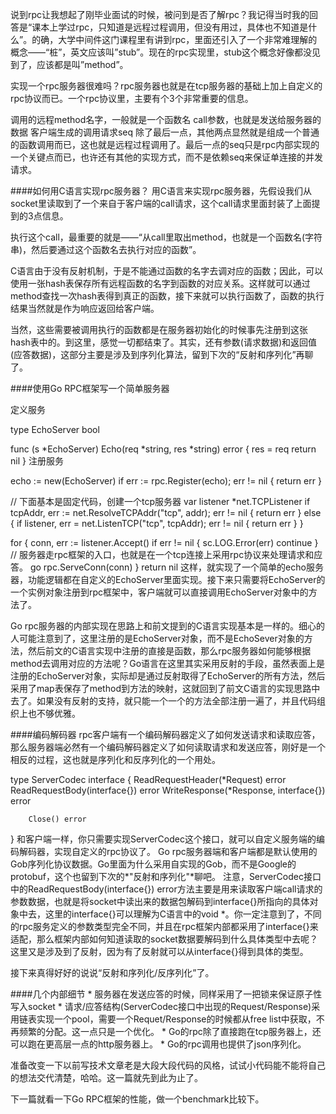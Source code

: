 说到rpc让我想起了刚毕业面试的时候，被问到是否了解rpc？我记得当时我的回答是“课本上学过rpc，只知道是远程过程调用，但没有用过，具体也不知道是什么”。的确，大学中间件这门课程里有讲到rpc，里面还引入了一个非常难理解的概念——“桩”，英文应该叫”stub”。现在的rpc实现里，stub这个概念好像都没见到了，应该都是叫”method”。

实现一个rpc服务器很难吗？rpc服务器也就是在tcp服务器的基础上加上自定义的rpc协议而已。一个rpc协议里，主要有个3个非常重要的信息。

调用的远程method名字，一般就是一个函数名
call参数，也就是发送给服务器的数据
客户端生成的调用请求seq
除了最后一点，其他两点显然就是组成一个普通的函数调用而已，这也就是远程过程调用了。最后一点的seq只是rpc内部实现的一个关键点而已，也许还有其他的实现方式，而不是依赖seq来保证单连接的并发请求。

####如何用C语言实现rpc服务器？ 用C语言来实现rpc服务器，先假设我们从socket里读取到了一个来自于客户端的call请求，这个call请求里面封装了上面提到的3点信息。

执行这个call，最重要的就是——“从call里取出method，也就是一个函数名(字符串)，然后要通过这个函数名去执行对应的函数”。

C语言由于没有反射机制，于是不能通过函数的名字去调对应的函数；因此，可以使用一张hash表保存所有远程函数的名字到函数的对应关系。这样就可以通过method查找一次hash表得到真正的函数，接下来就可以执行函数了，函数的执行结果当然就是作为响应返回给客户端。

当然，这些需要被调用执行的函数都是在服务器初始化的时候事先注册到这张hash表中的。到这里，感觉一切都结束了。其实，还有参数(请求数据)和返回值(应答数据)，这部分主要是涉及到序列化算法，留到下次的“反射和序列化”再聊了。

####使用Go RPC框架写一个简单服务器

定义服务

type EchoServer bool

func (s *EchoServer) Echo(req *string, res *string) error {
        res = req
                return nil
}
注册服务

echo := new(EchoServer)
    if err := rpc.Register(echo); err != nil {
            return err
    }

// 下面基本是固定代码，创建一个tcp服务器
var listener *net.TCPListener
if tcpAddr, err := net.ResolveTCPAddr("tcp", addr); err != nil {
        return err
} else {
        if listener, err = net.ListenTCP("tcp", tcpAddr); err != nil {
            return err
        }
}

for {
        conn, err := listener.Accept()
                if err != nil {
                    sc.LOG.Error(err)
                        continue
                }
        // 服务器走rpc框架的入口，也就是在一个tcp连接上采用rpc协议来处理请求和应答。
        go rpc.ServeConn(conn)
}
return nil
这样，就实现了一个简单的echo服务器，功能逻辑都在自定义的EchoServer里面实现。接下来只需要将EchoServer的一个实例对象注册到rpc框架中，客户端就可以直接调用EchoServer对象中的方法了。

Go rpc服务器的内部实现在思路上和前文提到的C语言实现基本是一样的。细心的人可能注意到了，这里注册的是EchoServer对象，而不是EchoSever对象的方法，然后前文的C语言实现中注册的直接是函数，那么rpc服务器如何能够根据method去调用对应的方法呢？Go语言在这里其实采用反射的手段，虽然表面上是注册的EchoServer对象，实际却是通过反射取得了EchoServer的所有方法，然后采用了map表保存了method到方法的映射，这就回到了前文C语言的实现思路中去了。如果没有反射的支持，就只能一个一个的方法全部注册一遍了，并且代码组织上也不够优雅。

####编码解码器 rpc客户端有一个编码解码器定义了如何发送请求和读取应答，那么服务器端必然有一个编码解码器定义了如何读取请求和发送应答，刚好是一个相反的过程，这也就是序列化和反序列化的一个用处。

type ServerCodec interface {
    ReadRequestHeader(*Request) error
        ReadRequestBody(interface{}) error
        WriteResponse(*Response, interface{}) error

        Close() error
} 和客户端一样，你只需要实现ServerCodec这个接口，就可以自定义服务端的编码解码器，实现自定义的rpc协议了。 Go rpc服务器端和客户端都是默认使用的Gob序列化协议数据。Go里面为什么采用自实现的Gob，而不是Google的protobuf，这个也留到下次的*"反射和序列化"*聊吧。
注意，ServerCodec接口中的ReadRequestBody(interface{}) error方法主要是用来读取客户端call请求的参数数据，也就是将socket中读出来的数据包解码到interface{}所指向的具体对象中去，这里的interface{}可以理解为C语言中的void *。你一定注意到了，不同的rpc服务定义的参数类型完全不同，并且在rpc框架内部都采用了interface{}来适配，那么框架内部如何知道读取的socket数据要解码到什么具体类型中去呢？这里又是涉及到了反射，因为有了反射就可以从interface{}得到具体的类型。

接下来真得好好的说说“反射和序列化/反序列化”了。

####几个内部细节 * 服务器在发送应答的时候，同样采用了一把锁来保证原子性写入socket * 请求/应答结构(ServerCodec接口中出现的Request/Response)采用链表实现一个pool，需要一个Requet/Response的时候都从free list中获取，不再频繁的分配。这一点只是一个优化。 * Go的rpc除了直接跑在tcp服务器上，还可以跑在更高层一点的http服务器上。 * Go的rpc调用也提供了json序列化。


准备改变一下以前写技术文章老是大段大段代码的风格，试试小代码能不能将自己的想法交代清楚，哈哈。这一篇就先到此为止了。

下一篇就看一下Go RPC框架的性能，做一个benchmark比较下。
